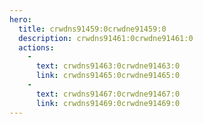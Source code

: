 ```yaml
---
hero:
  title: crwdns91459:0crwdne91459:0
  description: crwdns91461:0crwdne91461:0
  actions:
    - 
      text: crwdns91463:0crwdne91463:0
      link: crwdns91465:0crwdne91465:0
    - 
      text: crwdns91467:0crwdne91467:0
      link: crwdns91469:0crwdne91469:0
---
```


